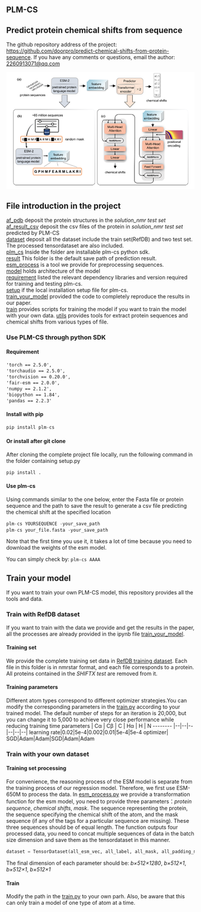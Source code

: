 ## PLM-CS  
## Predict protein chemical shifts from sequence
The github repository address of the project: https://github.com/doorpro/predict-chemical-shifts-from-protein-sequence. 
If you have any comments or questions, email the author: 2260913071@qq.com


![image](https://github.com/doorpro/predict-chemical-shifts-from-protein-sequence/raw/main/image/image1.png "PLM-CS")

## File introduction in the project
[af_pdb](./af_pdb/) deposit the protein structures in the *solution_nmr test set*  
[af_result_csv](./af_result_csv/) deposit the csv files of the protein in *solution_nmr test set* predicted by PLM-CS  
[dataset](./dataset/) deposit all the dataset include the train set(RefDB) and two test set. The processed tensordataset are also included.  
 [plm_cs](./plm_cs/) Inside the folder are installable plm-cs python sdk.  
 [result](./result/) This folder is the default save path of prediction result.  
 [esm_process](./esm_process.py) is a tool we provide for preprocessing sequences.  
 [model](./model.py) holds architecture of the model  
 [requirement](./requirement.txt) listed the relevant dependency libraries and version required for training and testing plm-cs.  
 [setup](./setup.py) if the local installation setup file for plm-cs.  
 [train_your_model](./train_your_model.ipynb) provided the code to completely reproduce the results in our paper.  
 [train](./train.py) provides scripts for training the model if you want to train the model with your own data.
 [utils](./utils.py) provides tools for extract protein sequences and chemical shifts from various types of file.

### Use PLM-CS through python SDK
#### Requirement
    'torch == 2.5.0',
    'torchaudio == 2.5.0',
    'torchvision == 0.20.0',
    'fair-esm == 2.0.0',
    'numpy == 2.1.2',
    'biopython == 1.84',
    'pandas == 2.2.3'

#### Install with pip
```python
pip install plm-cs
```

#### Or install after git clone
After cloning the complete project file locally, run the following command in the folder containing setup.py
```python
pip install .
```

#### Use plm-cs
Using commands similar to the one below, enter the Fasta file or protein sequence and the path to save the result to generate a csv file predicting the chemical shift at the specified location
```python
plm-cs YOURSEQUENCE -your_save_path
plm-cs your_file.fasta -your_save_path
```
Note that the first time you use it, it takes a lot of time because you need to download the weights of the esm model.

You can simply check by: ```plm-cs AAAA```

## Train your model
If you want to train your own PLM-CS model, this repository provides all the tools and data.

### Train with RefDB dataset
If you want to train with the data we provide and get the results in the paper, all the processes are already provided in the ipynb file [train_your_model](./train_your_model.ipynb).

#### Training set
We provide the complete training set data in [RefDB training dataset](./dataset/RefDB_test_remove). Each file in this folder is in nmrstar format, and each file corresponds to a protein. All proteins contained in the *SHIFTX test* are removed from it.

#### Training parameters
Different atom types correspond to different optimizer strategies.You can modify the corresponding parameters in the [train.py](./train.py) according to your trained model. The default number of steps for an iteration is 20,000, but you can change it to 5,000 to achieve very close performance while reducing training time
parameters     | Cα | Cβ | C | Hα | H | N
-------- |--|--|--|--|--|--|
learning rate|0.02|5e-4|0.002|0.01|5e-4|5e-4
optimizer| SGD|Adam|Adam|SGD|Adam|Adam

### Train with your own dataset
#### Training set processing
For convenience, the reasoning process of the ESM model is separate from the training process of our regression model. Therefore, we first use ESM-650M to process the data. In [esm_process.py](./esm_process.py) we provide a transformation function for the esm model, you need to provide three parameters：*protein sequence*, *chemical shifts*, *mask*. The sequence representing the protein, the sequence specifying the chemical shift of the atom, and the mask sequence (if any of the tags for a particular sequence are missing). These three sequences should be of equal length. The function outputs four processed data, you need to concat multiple sequences of data in the batch size dimension and save them as the tensordataset in this manner. 
```python
dataset = TensorDataset(all_esm_vec, all_label, all_mask, all_padding_mask)
```
The final dimension of each parameter should be:
*b&#215;512&#215;1280*, *b&#215;512&#215;1*, *b&#215;512&#215;1*, *b&#215;512&#215;1*

#### Train
Modify the path in the [train.py](./train.py) to your own parh. Also, be aware that this can only train a model of one type of atom at a time.
